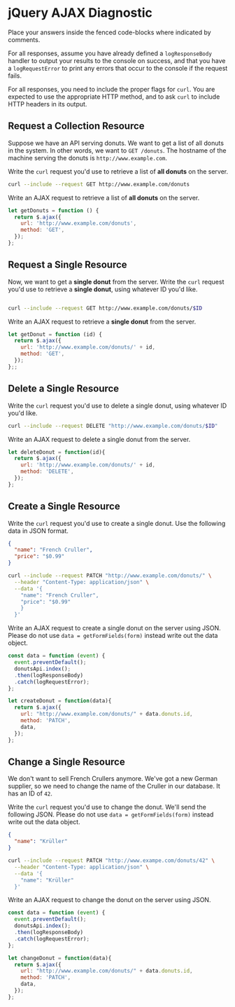 # jQuery AJAX Diagnostic

Place your answers inside the fenced code-blocks where indicated by comments.

For all responses,  assume you have already defined a `logResponseBody` handler
to output your results to the console on success, and that you have a
`logRequestError` to print any errors that occur to the console if the request
fails.

For all responses, you need to include the proper flags for `curl`. You are
expected to use the appropriate HTTP method, and to ask `curl` to include HTTP
headers in its output.

## Request a Collection Resource

Suppose we have an API serving donuts. We want to get a list of all donuts in
the system. In other words, we want to `GET /donuts`. The hostname of the
machine serving the donuts is `http://www.example.com`.

Write the `curl` request you'd use to retrieve a list of **all donuts** on the
server.

```sh
curl --include --request GET http://www.example.com/donuts
```

Write an AJAX request to retrieve a list of **all donuts** on the server.

```js
let getDonuts = function () {
  return $.ajax({
    url: 'http://www.example.com/donuts',
    method: 'GET',
  });
};
```

## Request a Single Resource

Now, we want to get a **single donut** from the server. Write the `curl` request
you'd use to retrieve a **single donut**, using whatever ID you'd like.

```sh

curl --include --request GET http://www.example.com/donuts/$ID

```

Write an AJAX request to retrieve a **single donut** from the server.

```js
let getDonut = function (id) {
  return $.ajax({
    url: 'http://www.example.com/donuts/' + id,
    method: 'GET',
  });
};;
```

## Delete a Single Resource

Write the `curl` request you'd use to delete a single donut, using whatever
ID you'd like.

```sh
curl --include --request DELETE "http://www.example.com/donuts/$ID"
```

Write an AJAX request to delete a single donut from the server.

```js
let deleteDonut = function(id){
  return $.ajax({
    url: 'http://www.example.com/donuts/' + id,
    method: 'DELETE',
  });
};
```

## Create a Single Resource

Write the `curl` request you'd use to create a single donut. Use the following
data in JSON format.

```json
{
  "name": "French Cruller",
  "price": "$0.99"
}
```

```sh
curl --include --request PATCH "http://www.example.com/donuts/" \
  --header "Content-Type: application/json" \
  --data '{
    "name": "French Cruller",
    "price": "$0.99"
    }
  }'
```

Write an AJAX request to create a single donut on the server using JSON. Please
do not use `data = getFormFields(form)` instead write out the data object.

```js
const data = function (event) {
  event.preventDefault();
  donutsApi.index();
  .then(logResponseBody)
  .catch(logRequestError);
};

let createDonut = function(data){
  return $.ajax({
    url: "http://www.example.com/donuts/" + data.donuts.id,
    method: 'PATCH',
    data,
  });
};
```

## Change a Single Resource

We don't want to sell French Crullers anymore. We've got a new German supplier,
so we need to change the name of the Cruller in our database. It has an ID of
`42`.

Write the `curl` request you'd use to change the donut. We'll send the following
JSON. Please do not use `data = getFormFields(form)` instead write out the data
object.

```json
{
  "name": "Krüller"
}
```

```sh
curl --include --request PATCH "http://www.exampe.com/donuts/42" \
  --header "Content-Type: application/json" \
  --data '{
    "name": "Krüller"
  }'
```

Write an AJAX request to change the donut on the server using JSON.

```js
const data = function (event) {
  event.preventDefault();
  donutsApi.index();
  .then(logResponseBody)
  .catch(logRequestError);
};

let changeDonut = function(data){
  return $.ajax({
    url: "http://www.example.com/donuts/" + data.donuts.id,
    method: 'PATCH',
    data,
  });
};
```
